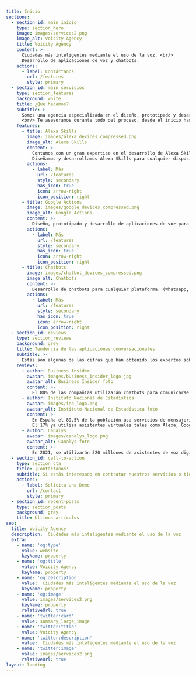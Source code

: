 ```yaml
---
title: Inicio
sections:
  - section_id: main_inicio
    type: section_hero
    image: images/services2.png
    image_alt: Voicity Agency
    title: Voicity Agency
    content: >-
      Ciudades más inteligentes mediante el uso de la voz. <br/>
      Desarrollo de aplicaciones de voz y chatbots.
    actions:
      - label: Contáctanos
        url: /features
        style: primary
  - section_id: main_servicios
    type: section_features
    background: white
    title: ¿Qué hacemos?
    subtitle: >-
      Somos una agencia especializada en el diseño, prototipado y desarrollo de aplicaciones de voz y chatbots para todo tipo de plataformas.
      <br/> Te asesoramos durante todo del proceso, desde el inicio hasta la puesta en producción.
    features:
      - title: Alexa Skills
        image: images/alexa_devices_compressed.png
        image_alt: Alexa Skills
        content: >-
          Contamos con un gran expertise en el desarrollo de Alexa Skills ampliamente demostrado por la comunidad.
          Diseñamos y desarrollamos Alexa Skills para cualquier dispositivo compatible con Amazon Alexa.
        actions:
          - label: Más
            url: /features
            style: secondary
            has_icon: true
            icon: arrow-right
            icon_position: right
      - title: Google Actions
        image: images/google_devices_compressed.png
        image_alt: Google Actions
        content: >-
          Diseño, prototipado y desarrollo de aplicaciones de voz para dispositivos compatibles con Google Assistant.
        actions:
          - label: Más
            url: /features
            style: secondary
            has_icon: true
            icon: arrow-right
            icon_position: right
      - title: Chatbots
        image: images/chatbot_devices_compressed.png
        image_alt: Chatbots
        content: >-
          Desarrollo de chatbots para cualquier plataforma. (Whatsapp, Telegram, Slack, Facebook Messenger, Microsoft Teams, Discord, Twitch, etc.)
        actions:
          - label: Más
            url: /features
            style: secondary
            has_icon: true
            icon: arrow-right
            icon_position: right
  - section_id: reviews
    type: section_reviews
    background: grey
    title: Tendencia de las aplicaciones conversacionales
    subtitle: >-
      Estas son algunas de las cifras que han obtenido los expertos sobre las tendencias de las voice apps y chatbots.
    reviews:
      - author: Business Insider
        avatar: images/business_insider_logo.jpg
        avatar_alt: Business Insider foto
        content: >-
          El 80% de las compañías utilizarán chatbots para comunicarse con sus clientes en 2022.
      - author: Instituto Nacional de Estadística
        avatar: images/ine_logo.png
        avatar_alt: Instituto Nacional de Estadística foto
        content: >-
          En España el 89,5% de la población usa servicios de mensajería instantánea diariamente. 
          El 17% ya utiliza asistentes virtuales tales como Alexa, Google Assistant, etc.
      - author: Canalys
        avatar: images/canalys_logo.png
        avatar_alt: Canalys foto
        content: >-
          En 2021, se utilizarán 320 millones de asistentes de voz digitales en dispositivos de todo el mundo. Los pronósticos sugieren que para 2024, el número de asistentes de voz alcanzará los 640 millones de unidades, un crecimiento del 100%.
  - section_id: call-to-action
    type: section_cta
    title: ¡Contáctanos!
    subtitle: Si estás interesado en contratar nuestros servicios o tienes alguna duda. <br/> ¡No dudes en contactarnos!.
    actions:
      - label: Solicita una Demo
        url: /contact
        style: primary
  - section_id: recent-posts
    type: section_posts
    background: gray
    title: Últimos artículos
seo:
  title: Voicity Agency
  description:  Ciudades más inteligentes mediante el uso de la voz
  extra:
    - name: 'og:type'
      value: website
      keyName: property
    - name: 'og:title'
      value: Voicity Agency
      keyName: property
    - name: 'og:description'
      value:  Ciudades más inteligentes mediante el uso de la voz
      keyName: property
    - name: 'og:image'
      value: images/services2.png
      keyName: property
      relativeUrl: true
    - name: 'twitter:card'
      value: summary_large_image
    - name: 'twitter:title'
      value: Voicity Agency
    - name: 'twitter:description'
      value:  Ciudades más inteligentes mediante el uso de la voz
    - name: 'twitter:image'
      value: images/services2.png
      relativeUrl: true
layout: landing
---
```


